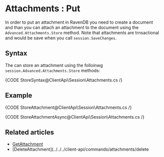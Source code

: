 # Attachments : Put

In order to put an attachment in RavenDB you need to create a document and than you can attach an attachment to the document using the `Advanced.Attachments.Store` method.
Note that attachments are trnsactional and would be save when you call `session.SaveChanges`.

## Syntax

The can store an attachment using the folloinwg `session.Advanced.Attachments.Store` methods:

{CODE StoreSyntax@ClientApi\Session\Attachments.cs /}

## Example

{CODE StoreAttachment@ClientApi\Session\Attachments.cs /}

{CODE StoreAttachmentAsync@ClientApi\Session\Attachments.cs /}

## Related articles

- [GetAttachment](../../../client-api/commands/attachments/get)  
- [DeleteAttachment](../../../client-api/commands/attachments/delete
